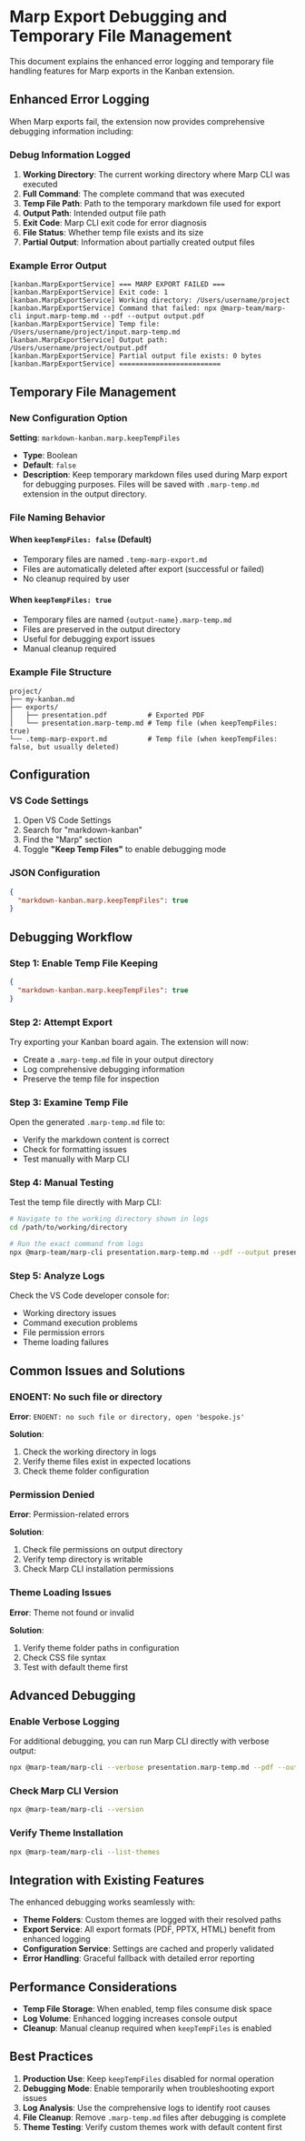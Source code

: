 # Marp Export Debugging and Temporary File Management

This document explains the enhanced error logging and temporary file handling features for Marp exports in the Kanban extension.

## Enhanced Error Logging

When Marp exports fail, the extension now provides comprehensive debugging information including:

### Debug Information Logged

1. **Working Directory**: The current working directory where Marp CLI was executed
2. **Full Command**: The complete command that was executed
3. **Temp File Path**: Path to the temporary markdown file used for export
4. **Output Path**: Intended output file path
5. **Exit Code**: Marp CLI exit code for error diagnosis
6. **File Status**: Whether temp file exists and its size
7. **Partial Output**: Information about partially created output files

### Example Error Output

```
[kanban.MarpExportService] === MARP EXPORT FAILED ===
[kanban.MarpExportService] Exit code: 1
[kanban.MarpExportService] Working directory: /Users/username/project
[kanban.MarpExportService] Command that failed: npx @marp-team/marp-cli input.marp-temp.md --pdf --output output.pdf
[kanban.MarpExportService] Temp file: /Users/username/project/input.marp-temp.md
[kanban.MarpExportService] Output path: /Users/username/project/output.pdf
[kanban.MarpExportService] Partial output file exists: 0 bytes
[kanban.MarpExportService] =========================
```

## Temporary File Management

### New Configuration Option

**Setting**: `markdown-kanban.marp.keepTempFiles`
- **Type**: Boolean
- **Default**: `false`
- **Description**: Keep temporary markdown files used during Marp export for debugging purposes. Files will be saved with `.marp-temp.md` extension in the output directory.

### File Naming Behavior

#### When `keepTempFiles: false` (Default)
- Temporary files are named `.temp-marp-export.md`
- Files are automatically deleted after export (successful or failed)
- No cleanup required by user

#### When `keepTempFiles: true`
- Temporary files are named `{output-name}.marp-temp.md`
- Files are preserved in the output directory
- Useful for debugging export issues
- Manual cleanup required

### Example File Structure

```
project/
├── my-kanban.md
├── exports/
│   ├── presentation.pdf          # Exported PDF
│   └── presentation.marp-temp.md # Temp file (when keepTempFiles: true)
└── .temp-marp-export.md          # Temp file (when keepTempFiles: false, but usually deleted)
```

## Configuration

### VS Code Settings

1. Open VS Code Settings
2. Search for "markdown-kanban"
3. Find the "Marp" section
4. Toggle **"Keep Temp Files"** to enable debugging mode

### JSON Configuration

```json
{
  "markdown-kanban.marp.keepTempFiles": true
}
```

## Debugging Workflow

### Step 1: Enable Temp File Keeping

```json
{
  "markdown-kanban.marp.keepTempFiles": true
}
```

### Step 2: Attempt Export

Try exporting your Kanban board again. The extension will now:
- Create a `.marp-temp.md` file in your output directory
- Log comprehensive debugging information
- Preserve the temp file for inspection

### Step 3: Examine Temp File

Open the generated `.marp-temp.md` file to:
- Verify the markdown content is correct
- Check for formatting issues
- Test manually with Marp CLI

### Step 4: Manual Testing

Test the temp file directly with Marp CLI:

```bash
# Navigate to the working directory shown in logs
cd /path/to/working/directory

# Run the exact command from logs
npx @marp-team/marp-cli presentation.marp-temp.md --pdf --output presentation.pdf
```

### Step 5: Analyze Logs

Check the VS Code developer console for:
- Working directory issues
- Command execution problems
- File permission errors
- Theme loading failures

## Common Issues and Solutions

### ENOENT: No such file or directory

**Error**: `ENOENT: no such file or directory, open 'bespoke.js'`

**Solution**: 
1. Check the working directory in logs
2. Verify theme files exist in expected locations
3. Check theme folder configuration

### Permission Denied

**Error**: Permission-related errors

**Solution**:
1. Check file permissions on output directory
2. Verify temp directory is writable
3. Check Marp CLI installation permissions

### Theme Loading Issues

**Error**: Theme not found or invalid

**Solution**:
1. Verify theme folder paths in configuration
2. Check CSS file syntax
3. Test with default theme first

## Advanced Debugging

### Enable Verbose Logging

For additional debugging, you can run Marp CLI directly with verbose output:

```bash
npx @marp-team/marp-cli --verbose presentation.marp-temp.md --pdf --output presentation.pdf
```

### Check Marp CLI Version

```bash
npx @marp-team/marp-cli --version
```

### Verify Theme Installation

```bash
npx @marp-team/marp-cli --list-themes
```

## Integration with Existing Features

The enhanced debugging works seamlessly with:
- **Theme Folders**: Custom themes are logged with their resolved paths
- **Export Service**: All export formats (PDF, PPTX, HTML) benefit from enhanced logging
- **Configuration Service**: Settings are cached and properly validated
- **Error Handling**: Graceful fallback with detailed error reporting

## Performance Considerations

- **Temp File Storage**: When enabled, temp files consume disk space
- **Log Volume**: Enhanced logging increases console output
- **Cleanup**: Manual cleanup required when `keepTempFiles` is enabled

## Best Practices

1. **Production Use**: Keep `keepTempFiles` disabled for normal operation
2. **Debugging Mode**: Enable temporarily when troubleshooting export issues
3. **Log Analysis**: Use the comprehensive logs to identify root causes
4. **File Cleanup**: Remove `.marp-temp.md` files after debugging is complete
5. **Theme Testing**: Verify custom themes work with default content first